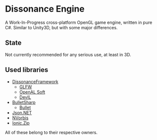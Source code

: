 # Dissonance Engine
A Work-In-Progress cross-platform OpenGL game engine, written in pure C#.
Similar to Unity3D, but with some major differences.

## State

Not currently recommended for any serious use, at least in 3D.


## Used libraries
* [DissonanceFramework](https://github.com/Mirsario/DissonanceFramework)
  * [GLFW](https://www.glfw.org/)
  * [OpenAL Soft](https://github.com/kcat/openal-soft)
  * [DevIL](http://openil.sourceforge.net/)
* [BulletSharp](https://github.com/AndresTraks/BulletSharpPInvoke)
  * [Bullet](https://pybullet.org)
* [Json.NET](https://www.newtonsoft.com/json)
* [NVorbis](https://github.com/NVorbis/NVorbis)
* [Ionic.Zip](https://www.nuget.org/packages/Ionic.Zip/)

All of these belong to their respective owners.
